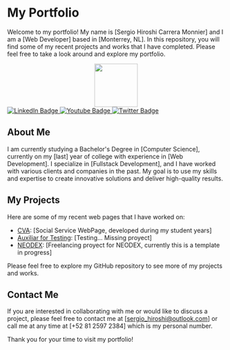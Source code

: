 # My Portfolio

Welcome to my portfolio! My name is [Sergio Hiroshi Carrera Monnier] and I am a [Web Developer] based in [Monterrey, NL]. In this repository, you will find some of my recent projects and works that I have completed. Please feel free to take a look around and explore my portfolio.


<div id="header" align="center">
  <img src="[https://media.giphy.com/media/M9gbBd9nbDrOTu1Mqx/giphy.gif](https://github.com/SergioHiroshi/Portfolio/assets/123132444/5fc2548b-7129-4385-be6a-ca681c36b0ff)" width="100"/>
</div>

<div id="badges">
  <a href="your-linkedin-URL">
    <img src="https://img.shields.io/badge/LinkedIn-blue?style=for-the-badge&logo=linkedin&logoColor=white" alt="LinkedIn Badge"/>
  </a>
  <a href="your-youtube-URL">
    <img src="https://img.shields.io/badge/YouTube-red?style=for-the-badge&logo=youtube&logoColor=white" alt="Youtube Badge"/>
  </a>
  <a href="your-twitter-URL">
    <img src="https://img.shields.io/badge/Twitter-blue?style=for-the-badge&logo=twitter&logoColor=white" alt="Twitter Badge"/>
  </a>
</div>

## About Me

I am currently studying a Bachelor's Degree in [Computer Science], currently on my [last] year of college with experience in [Web Development]. I specialize in [Fullstack Development], and I have worked with various clients and companies in the past. My goal is to use my skills and expertise to create innovative solutions and deliver high-quality results.

## My Projects

Here are some of my recent web pages that I have worked on:

- [CVA](https://github.com/SergioHiroshi/Proyects/Web/CVA): [Social Service WebPage, developed during my student years]
- [Auxiliar for Testing](https://github.com/SergioHiroshi/Proyects/Web/CVA): [Testing... Missing proyect]
- [NEODEX](https://github.com/SergioHiroshi/Proyects/Web/fox): [Freelancing proyect for NEODEX, currently this is a template in progress]

Please feel free to explore my GitHub repository to see more of my projects and works.

## Contact Me

If you are interested in collaborating with me or would like to discuss a project, please feel free to contact me at [sergio_hiroshi@outlook.com] or call me at any time at [+52 81 2597 2384] which is my personal number. 

Thank you for your time to visit my portfolio!
